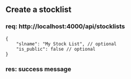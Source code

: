 ## Create a stocklist
### req: http://localhost:4000/api/stocklists
```
{
    "slname": "My Stock List", // optional
    "is_public": false // optional
}
```
### res: success message
